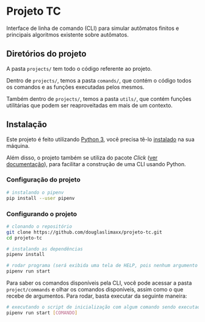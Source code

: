 # Projeto TC

Interface de linha de comando (CLI) para simular autômatos finitos e principais algoritmos existente sobre autômatos.

## Diretórios do projeto

A pasta `projects/` tem todo o código referente ao projeto.

Dentro de `projects/`, temos a pasta `comands/`, que contém o código todos os comandos e as funções executadas pelos mesmos.

Também dentro de `projects/`, temos a pasta `utils/`, que contém funções utilitárias que podem ser reaproveitadas em mais de um contexto.

## Instalação

Este projeto é feito utilizando [Python 3](https://www.python.org/), você precisa tê-lo [instalado](https://www.python.org/downloads/) na sua máquina.

Além disso, o projeto também se utiliza do pacote *Click* ([ver documentação](https://click.palletsprojects.com/en/7.x/)), para facilitar a construção de uma CLI usando Python.

### Configuração do projeto

``` bash
# instalando o pipenv
pip install --user pipenv
```

### Configurando o projeto

``` bash
# clonando o repositório
git clone https://github.com/douglaslimaxx/projeto-tc.git
cd projeto-tc

# instalando as dependências
pipenv install

# rodar programa (será exibida uma tela de HELP, pois nenhum argumento foi dado para a CLI)
pipenv run start
```

Para saber os comandos disponíveis pela CLI, você pode acessar a pasta `project/commands` e olhar os comandos disponíveis, assim como o que recebe de argumentos. Para rodar, basta executar da seguinte maneira:

```bash
# executando o script de inicialização com algum comando sendo executado
pipenv run start [COMANDO]
```
